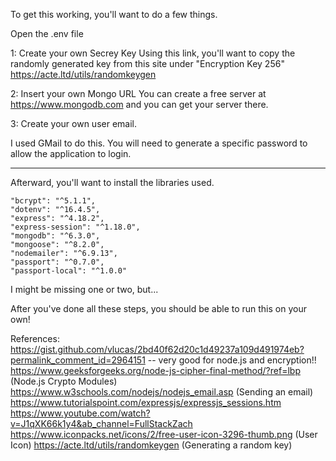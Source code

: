 To get this working, you'll want to do a few things.

Open the .env file

1: Create your own Secrey Key
Using this link, you'll want to copy the randomly generated key from this site under "Encryption Key 256"
https://acte.ltd/utils/randomkeygen

2: Insert your own Mongo URL
You can create a free server at https://www.mongodb.com and you can get your server there.

3: Create your own user email.

I used GMail to do this. You will need to generate a specific password to allow the application to login.

------------------------------------------

Afterward, you'll want to install the libraries used.

    "bcrypt": "^5.1.1",
    "dotenv": "^16.4.5",
    "express": "^4.18.2",
    "express-session": "^1.18.0",
    "mongodb": "^6.3.0",
    "mongoose": "^8.2.0",
    "nodemailer": "^6.9.13",
    "passport": "^0.7.0",
    "passport-local": "^1.0.0"

I might be missing one or two, but...

After you've done all these steps, you should be able to run this on your own!

References:
https://gist.github.com/vlucas/2bd40f62d20c1d49237a109d491974eb?permalink_comment_id=2964151 -- very good for node.js and encryption!!
https://www.geeksforgeeks.org/node-js-cipher-final-method/?ref=lbp (Node.js Crypto Modules)
https://www.w3schools.com/nodejs/nodejs_email.asp (Sending an email)
https://www.tutorialspoint.com/expressjs/expressjs_sessions.htm 
https://www.youtube.com/watch?v=J1qXK66k1y4&ab_channel=FullStackZach
https://www.iconpacks.net/icons/2/free-user-icon-3296-thumb.png (User Icon)
https://acte.ltd/utils/randomkeygen (Generating a random key)
